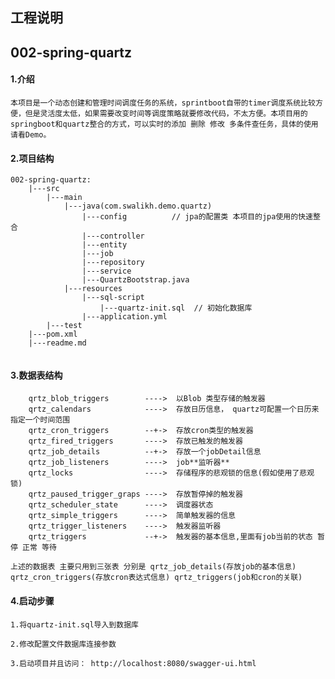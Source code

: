 ## 工程说明
## 002-spring-quartz
#### 1.介绍
`本项目是一个动态创建和管理时间调度任务的系统，sprintboot自带的timer调度系统比较方便，但是灵活度太低，如果需要改变时间等调度策略就要修改代码，不太方便。本项目用的springboot和quartz整合的方式，可以实时的添加 删除 修改 多条件查任务，具体的使用请看Demo。`

#### 2.项目结构

~~~~
002-spring-quartz: 
    |---src
        |---main
            |---java(com.swalikh.demo.quartz)
                |---config          // jpa的配置类 本项目的jpa使用的快速整合
                |---controller
                |---entity
                |---job
                |---repository
                |---service
                |---QuartzBootstrap.java
            |---resources
                |---sql-script
                    |---quartz-init.sql  // 初始化数据库
                |---application.yml
        |---test
    |---pom.xml
    |---readme.md
            
~~~~

#### 3.数据表结构
```
    qrtz_blob_triggers        ---->  以Blob 类型存储的触发器                             
    qrtz_calendars            ---->  存放日历信息， quartz可配置一个日历来指定一个时间范围                         
    qrtz_cron_triggers        --+->  存放cron类型的触发器                             
    qrtz_fired_triggers       ---->  存放已触发的触发器                                 
    qrtz_job_details          --+->  存放一个jobDetail信息                             
    qrtz_job_listeners        ---->  job**监听器**                             
    qrtz_locks                ---->  存储程序的悲观锁的信息(假如使用了悲观锁)                     
    qrtz_paused_trigger_graps ---->  存放暂停掉的触发器                                     
    qrtz_scheduler_state      ---->  调度器状态                                 
    qrtz_simple_triggers      ---->  简单触发器的信息                                 
    qrtz_trigger_listeners    ---->  触发器监听器                                 
    qrtz_triggers             --+->  触发器的基本信息,里面有job当前的状态 暂停 正常 等待                    

```
``上述的数据表 主要只用到三张表 分别是 qrtz_job_details(存放job的基本信息) qrtz_cron_triggers(存放cron表达式信息) qrtz_triggers(job和cron的关联) ``


#### 4.启动步骤
```
1.将quartz-init.sql导入到数据库
```
```
2.修改配置文件数据库连接参数
```
```
3.启动项目并且访问： http://localhost:8080/swagger-ui.html
```